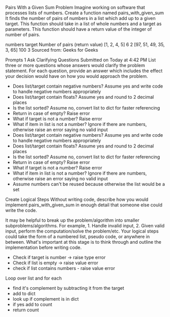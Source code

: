 Pairs With a Given Sum
Problem
Imagine working on software that processes lists of numbers. Create a function named pairs_with_given_sum It finds the number of pairs of numbers in a list which add up to a given target. This function should take in a list of whole numbers and a target as parameters. This function should have a return value of the integer of number of pairs.

numbers	target	Number of pairs (return value)
[1, 2, 4, 5]	6	2
[97, 51, 49, 35, 3, 65]	100	3
Sourced from: Geeks for Geeks 

Prompts
1
Ask Clarifying Questions
Submitted on Today at 4:42 PM
List three or more questions whose answers would clarify the problem statement. For each question, provide an answer which includes the effect your decision would have on how you would approach the problem.

- Does list/target contain negative numbers? 
  Assume yes and write code to handle negative numbers appropriately
- Does list/target contain floats?
  Assume yes and round to 2 decimal places
- Is the list sorted?
  Assume no, convert list to dict for faster referencing
- Return in case of empty?
  Raise error
- What if target is not a number?
  Raise error
- What if item in list is not a number?
  Ignore if there are numbers, otherwise raise an error saying no valid input
- Does list/target contain negative numbers? 
  Assume yes and write code to handle negative numbers appropriately
- Does list/target contain floats?
  Assume yes and round to 2 decimal places
- Is the list sorted?
  Assume no, convert list to dict for faster referencing
- Return in case of empty?
  Raise error
- What if target is not a number?
  Raise error
- What if item in list is not a number?
  Ignore if there are numbers, otherwise raise an error saying no valid input​
- Assume numbers can't be reused because otherwise the list would be a set


Create Logical Steps
Without writing code, describe how you would implement pairs_with_given_sum in enough detail that someone else could write the code.

It may be helpful to break up the problem/algorithm into smaller subproblems/algorithms. For example, 1. Handle invalid input, 2. Given valid input, perform the computation/solve the problem/etc.
Your logical steps could take the form of a numbered list, pseudo code, or anywhere in between. What's important at this stage is to think through and outline the implementation before writing code.

- Check if target is number -> raise type error
- Check if list is empty -> raise value error
- check if list contains numbers - raise value error

Loop over list and for each 
- find it's complement by subtracting it from the target
- add to dict
- look up if complement is in dict
- if yes add to count 
- return count